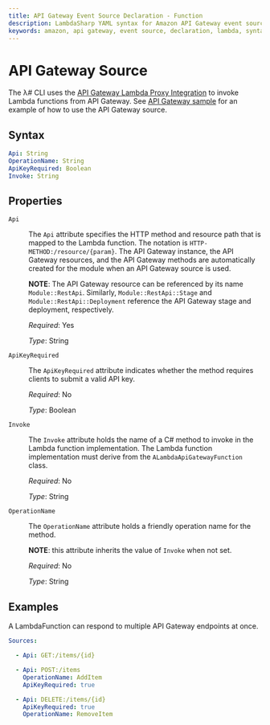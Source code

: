 ```yaml
---
title: API Gateway Event Source Declaration - Function
description: LambdaSharp YAML syntax for Amazon API Gateway event source
keywords: amazon, api gateway, event source, declaration, lambda, syntax, yaml, cloudformation
---
```

# API Gateway Source

The λ# CLI uses the [API Gateway Lambda Proxy Integration](https://docs.aws.amazon.com/apigateway/latest/developerguide/set-up-lambda-proxy-integrations.html#api-gateway-create-api-as-simple-proxy) to invoke Lambda functions from API Gateway. See [API Gateway sample](https://github.com/LambdaSharp/LambdaSharpTool/tree/master/Samples/ApiSample/) for an example of how to use the API Gateway source.

## Syntax

```yaml
Api: String
OperationName: String
ApiKeyRequired: Boolean
Invoke: String
```

## Properties
<dl>

<dt><code>Api</code></dt>
<dd>

The <code>Api</code> attribute specifies the HTTP method and resource path that is mapped to the Lambda function. The notation is <span style="white-space: nowrap"><code>HTTP-METHOD:/resource/{param}</code></span>. The API Gateway instance, the API Gateway resources, and the API Gateway methods are automatically created for the module when an API Gateway source is used.

<b>NOTE</b>: The API Gateway resource can be referenced by its name `Module::RestApi`. Similarly, `Module::RestApi::Stage` and `Module::RestApi::Deployment` reference the API Gateway stage and deployment, respectively.

<i>Required</i>: Yes

<i>Type</i>: String
</dd>

<dt><code>ApiKeyRequired</code></dt>
<dd>

The <code>ApiKeyRequired</code> attribute indicates whether the method requires clients to submit a valid API key.

<i>Required</i>: No

<i>Type</i>: Boolean
</dd>

<dt><code>Invoke</code></dt>
<dd>

The <code>Invoke</code> attribute holds the name of a C# method to invoke in the Lambda function implementation. The Lambda function implementation must derive from the <code>ALambdaApiGatewayFunction</code> class.

<i>Required</i>: No

<i>Type</i>: String
</dd>

<dt><code>OperationName</code></dt>
<dd>

The <code>OperationName</code> attribute holds a friendly operation name for the method.

<b>NOTE</b>: this attribute inherits the value of <code>Invoke</code> when not set.

<i>Required</i>: No

<i>Type</i>: String
</dd>

</dl>

## Examples

A LambdaFunction can respond to multiple API Gateway endpoints at once.

```yaml
Sources:

  - Api: GET:/items/{id}

  - Api: POST:/items
    OperationName: AddItem
    ApiKeyRequired: true

  - Api: DELETE:/items/{id}
    ApiKeyRequired: true
    OperationName: RemoveItem
```
